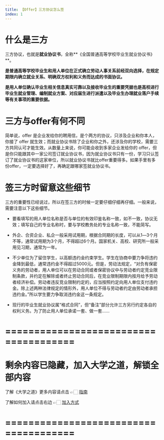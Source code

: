 ```yaml
---
title: 【Offer】三方协议怎么签
index: 1
---
```


# 什么是三方

三方协议，也就是**就业协议书**，全称**《全国普通高等学校毕业生就业协议书》**。

**是普通高等学校毕业生和用人单位在正式确立劳动人事关系前经双向选择，在规定期限内确立就业关系、明确双方权利和义务而达成的书面协议。**

**是用人单位确认毕业生相关信息真实可靠以及接收毕业生的重要凭据也是高校进行毕业生就业管理、编制就业方案、对应届生进行派遣以及毕业生办理就业落户手续等有关事项的重要依据。**

# 三方与offer有何不同

简单说，offer 是企业发给你的聘用信，是个两方的协议，只涉及企业和你本人，你接了 offer 就生效；而就业协议书除了企业和你之外，还涉及你的学校，需要三方共同认可才能生效。从数量上来说，你可能会收到多家企业发给你的 offer，但是你只能跟其中一家公司签订就业协议书，因为就业协议书只有一份，学习只认签订了就业协议书的这家单位，所以就业协议书就比offer重要得多。如果手里有多份offer，一定要选择好了，再确定跟哪家签就业协议书。

# 签三方时留意这些细节

三方的重要性已经说过，所以在签三方的时候一定要仔细仔细再仔细。一般来说，需要注意以下这些细节。

- 要看填写的用人单位名称是否与单位的有效印鉴名称一致，如不一致，协议无效；填写自己的专业名称时，要与学校教务处的专业名称一致，不能简写。

- 外企、合资企业、私企一般采用试用期，根据合同期的长度，可以从1―3个月不等，通常试用期为3个月，不得超过6个月。国家机关、高校、研究所一般采用见习期，通常为一年。

- 不少单位为了留住学生，以高额违约金约束学生。学生在协商中要力争将违约金降到最低，通常违约金不得超过5000元。但是，劳动法规定，“对负有保密义务的劳动者，用人单位可以在劳动合同或者保密协议中与劳动者约定竞业限制条款，并约定在解除或者终止劳动合同后，在竞业限制期限内按月给予劳动者经济补偿。劳动者违反竞业限制约定的，应当按照约定向用人单位支付违约金。除上述两种法律规定的情形外，用人单位不得与劳动者约定由劳动者承担违约金。”所以学生要力争取消违约金这一条规定。

- 现行的毕业生就业协议属“格式合同”，但“备注”部分允许三方另行约定各自的权利义务。为了防止用人单位承诺一套、做一套……


# ======================================

# 剩余内容已隐藏，加入大学之道，解锁全部内容

了解《大学之道》更多内容请点击 👉🏻 [指南](/pay/daxuezhidao)

了解如何加入请点击右边 👉🏻 [加入方式](/pay/jiaru)

# ======================================
